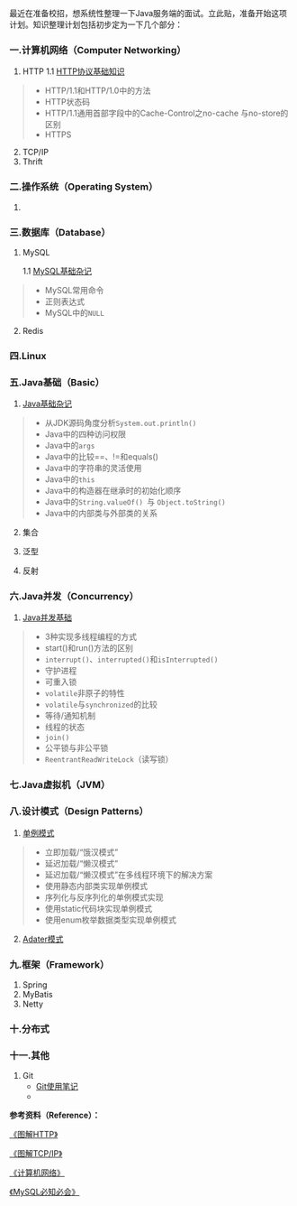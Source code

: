 最近在准备校招，想系统性整理一下Java服务端的面试。立此贴，准备开始这项计划。知识整理计划包括初步定为一下几个部分：<!--more-->

### 一.计算机网络（Computer Networking）

1. HTTP
   1.1 [HTTP协议基础知识](https://pansonpanson.github.io/2018/04/23/HTTP%E5%8D%8F%E8%AE%AE%E5%9F%BA%E7%A1%80%E7%9F%A5%E8%AF%86/#more)

> + HTTP/1.1和HTTP/1.0中的方法
> + HTTP状态码
> + HTTP/1.1通用首部字段中的Cache-Control之no-cache 与no-store的区别
> + HTTPS

2. TCP/IP
3. Thrift

### 二.操作系统（Operating System）

1. 

### 三.数据库（Database）

1. MySQL

   1.1 [MySQL基础杂记](https://pansonpanson.github.io/2018/05/02/MySQL%E5%9F%BA%E7%A1%80/#more)

> + MySQL常用命令
> + 正则表达式
> + MySQL中的`NULL`

2. Redis

### 四.Linux

###  五.Java基础（Basic）

1. [Java基础杂记](https://pansonpanson.github.io/2018/04/24/Java%E5%9F%BA%E7%A1%80%E6%9D%82%E8%AE%B0/)

> + 从JDK源码角度分析`System.out.println()`
> + Java中的四种访问权限
> + Java中的`args`
> + Java中的比较==、!=和equals()
> + Java中的字符串的灵活使用
> + Java中的`this`
> + Java中的构造器在继承时的初始化顺序
> + Java中的`String.valueOf() `与 `Object.toString()`
> + Java中的内部类与外部类的关系

2. 集合

3. 泛型

4. 反射

###  六.Java并发（Concurrency）

1. [Java并发基础](https://pansonpanson.github.io/2018/04/19/Java%E5%B9%B6%E5%8F%91%E5%9F%BA%E7%A1%80%E7%9F%A5%E8%AF%86/#more)
> + 3种实现多线程编程的方式
> + start()和run()方法的区别
> + `interrupt()`、`interrupted()`和`isInterrupted()`
> + 守护进程
> + 可重入锁
> + `volatile`非原子的特性
> + `volatile`与`synchronized`的比较
> + 等待/通知机制
> + 线程的状态
> + `join()`
> + 公平锁与非公平锁
> + `ReentrantReadWriteLock`（读写锁）

### 七.Java虚拟机（JVM）

### 八.设计模式（Design Patterns）

1. [单例模式](https://pansonpanson.github.io/2018/04/22/%E5%8D%95%E4%BE%8B%E6%A8%A1%E5%BC%8F/#more)
> + 立即加载/“饿汉模式”
> + 延迟加载/“懒汉模式”
> + 延迟加载/“懒汉模式”在多线程环境下的解决方案
> + 使用静态内部类实现单例模式
> + 序列化与反序列化的单例模式实现
> + 使用static代码块实现单例模式
> + 使用enum枚举数据类型实现单例模式

2. [Adater模式](https://pansonpanson.github.io/2018/05/07/Adapter%E6%A8%A1%E5%BC%8F/)

### 九.框架（Framework）

1. Spring
2. MyBatis
3. Netty

### 十.分布式

### 十一.其他

1. Git
   + [Git使用笔记](https://pansonpanson.github.io/2018/04/22/Git/#more)
   + 

**参考资料（Reference）：**

[《图解HTTP》](https://book.douban.com/subject/25863515/)

[《图解TCP/IP》](https://book.douban.com/subject/24737674/)

[《计算机网络》](https://book.douban.com/subject/26960678/)

[《MySQL必知必会》](https://book.douban.com/subject/3354490/)


